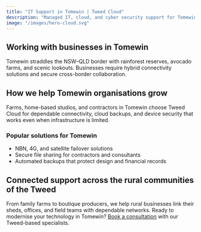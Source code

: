 ```yaml
---
title: "IT Support in Tomewin | Tweed Cloud"
description: "Managed IT, cloud, and cyber security support for Tomewin businesses across the rural communities of the Tweed."
image: "/images/hero-cloud.svg"
---
```


## Working with businesses in Tomewin
Tomewin straddles the NSW–QLD border with rainforest reserves, avocado farms, and scenic lookouts. Businesses require hybrid connectivity solutions and secure cross-border collaboration.

## How we help Tomewin organisations grow
Farms, home-based studios, and contractors in Tomewin choose Tweed Cloud for dependable connectivity, cloud backups, and device security that works even when infrastructure is limited.

### Popular solutions for Tomewin
- NBN, 4G, and satellite failover solutions
- Secure file sharing for contractors and consultants
- Automated backups that protect design and financial records

## Connected support across the rural communities of the Tweed
From family farms to boutique producers, we help rural businesses link their sheds, offices, and field teams with dependable networks. Ready to modernise your technology in Tomewin? [Book a consultation](/consultation/) with our Tweed-based specialists.
